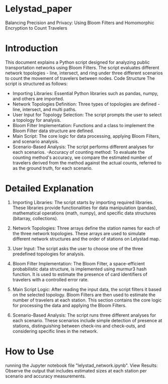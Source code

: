 # Lelystad_paper
Balancing Precision and Privacy: Using Bloom Filters and Homomorphic Encryption to Count Travelers

# Introduction
This document explains a Python script designed for analyzing public transportation networks using Bloom Filters. The script evaluates different network topologies - line, intersect, and ring  under three different scenarios to count the movement of travelers between nodes. 
Code Structure
The script is structured as follows:
- Importing Libraries: Essential Python libraries such as pandas, numpy, and others are imported.
- Network Topologies Definition: Three types of topologies are defined - line, intersect, and multi paths.
- User Input for Topology Selection: The script prompts the user to select a topology for analysis.
- Bloom Filter Implementation: Functions and a class to implement the Bloom Filter data structure are defined.
- Main Script: The core logic for data processing, applying Bloom Filters, and scenario analysis.
- Scenario-Based Analysis: The script performs different analyses for each scenarios.
-Accuracy of counting method: To evaluate the counting method's accuracy, we compare the estimated number of travelers derived from the method against the actual counts, referred to as the ground truth, for each scenario.

# Detailed Explanation
1. Importing Libraries: The script starts by importing required libraries. These libraries provide functionalities for data manipulation (pandas), mathematical operations (math, numpy), and specific data structures (bitarray, collections).

2. Network Topologies: Three arrays define the station names for each of the three network topologies. These arrays are used to simulate different network structures and the order of stations on Lelystad map.

3. User Input: The script asks the user to choose one of the three predefined topologies for analysis.

4. Bloom Filter Implementation: The Bloom Filter, a space-efficient probabilistic data structure, is implemented using murmur3 hash function. It is used to estimate the presence of card identifiers of travelers with a controlled error rate.

5. Main Script Logic: After reading the input data, the script filters it based on the selected topology. Bloom Filters are then used to estimate the number of travelers at each station. This section contains the core logic for processing the data and applying the Bloom Filters.

6. Scenario-Based Analysis: The script runs three different analyses for each scenario. These scenarios include simple detection of presence at stations, distinguishing between check-ins and check-outs, and considering specific lines in the network.

# How to Use
running the Jupyter notebook file "lelystad_network.ipynb".
View Results: Observe the output that includes estimated sizes at each station per scenario and accuracy measurements.
